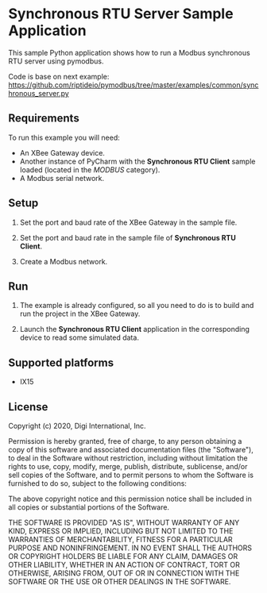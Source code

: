 Synchronous RTU Server Sample Application
=========================================

This sample Python application shows how to run a Modbus synchronous RTU server
using pymodbus.

Code is base on next example:
https://github.com/riptideio/pymodbus/tree/master/examples/common/synchronous_server.py

Requirements
------------
To run this example you will need:

* An XBee Gateway device.
* Another instance of PyCharm with the **Synchronous RTU Client** sample loaded
  (located in the *MODBUS* category).
* A Modbus serial network.

Setup
-----
1. Set the port and baud rate of the XBee Gateway in the sample file.

2. Set the port and baud rate in the sample file of **Synchronous RTU Client**.

3. Create a Modbus network.

Run
---
1. The example is already configured, so all you need to do is to build and run
   the project in the XBee Gateway.

2. Launch the **Synchronous RTU Client** application in the corresponding
   device to read some simulated data.

Supported platforms
-------------------
* IX15

License
-------
Copyright (c) 2020, Digi International, Inc.

Permission is hereby granted, free of charge, to any person obtaining a copy
of this software and associated documentation files (the "Software"), to deal
in the Software without restriction, including without limitation the rights
to use, copy, modify, merge, publish, distribute, sublicense, and/or sell
copies of the Software, and to permit persons to whom the Software is
furnished to do so, subject to the following conditions:

The above copyright notice and this permission notice shall be included in all
copies or substantial portions of the Software.

THE SOFTWARE IS PROVIDED "AS IS", WITHOUT WARRANTY OF ANY KIND, EXPRESS OR
IMPLIED, INCLUDING BUT NOT LIMITED TO THE WARRANTIES OF MERCHANTABILITY,
FITNESS FOR A PARTICULAR PURPOSE AND NONINFRINGEMENT. IN NO EVENT SHALL THE
AUTHORS OR COPYRIGHT HOLDERS BE LIABLE FOR ANY CLAIM, DAMAGES OR OTHER
LIABILITY, WHETHER IN AN ACTION OF CONTRACT, TORT OR OTHERWISE, ARISING FROM,
OUT OF OR IN CONNECTION WITH THE SOFTWARE OR THE USE OR OTHER DEALINGS IN THE
SOFTWARE.
